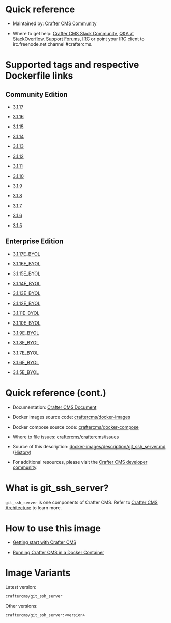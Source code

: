 # Quick reference

* Maintained by: [Crafter CMS Community](https://github.com/craftercms)

* Where to get help: [Crafter CMS Slack Community](https://craftercms.slack.com/join/shared_invite/enQtNDg0NzI3NzA0NjMwLWZmMGQzMDViMzA5NDE1YjMzM2M1N2JlOWJlZDA1MjA2MGJlZjgzNDVlMmI5ODQxNmNjMWQ3NzA5ZWNkN2UxOWE), [Q&A at StackOverflow](https://stackoverflow.com/questions/tagged/crafter-cms), [Support Forums](https://groups.google.com/forum/#!forum/craftercms), [IRC](https://webchat.freenode.net/#craftercms) or point your IRC client to irc.freenode.net channel #craftercms.

# Supported tags and respective Dockerfile links

## Community Edition

* [3.1.17](https://github.com/craftercms/docker-images/blob/v3.1.17/images/git_ssh_server/Dockerfile)

* [3.1.16](https://github.com/craftercms/docker-images/blob/v3.1.16/images/git_ssh_server/Dockerfile)

* [3.1.15](https://github.com/craftercms/docker-images/blob/v3.1.15/images/git_ssh_server/Dockerfile)

* [3.1.14](https://github.com/craftercms/docker-images/blob/v3.1.14/images/git_ssh_server/Dockerfile)

* [3.1.13](https://github.com/craftercms/docker-images/blob/v3.1.13/images/git_ssh_server/Dockerfile)

* [3.1.12](https://github.com/craftercms/docker-images/blob/v3.1.12/images/git_ssh_server/Dockerfile)

* [3.1.11](https://github.com/craftercms/docker-images/blob/v3.1.11/images/git_ssh_server/Dockerfile)

* [3.1.10](https://github.com/craftercms/docker-images/blob/v3.1.10/images/git_ssh_server/Dockerfile)

* [3.1.9](https://github.com/craftercms/docker-images/blob/v3.1.9/images/git_ssh_server/Dockerfile)

* [3.1.8](https://github.com/craftercms/docker-images/blob/v3.1.8/images/git_ssh_server/Dockerfile)

* [3.1.7](https://github.com/craftercms/docker-images/blob/v3.1.7/images/git_ssh_server/Dockerfile)

* [3.1.6](https://github.com/craftercms/docker-images/blob/v3.1.6/images/git_ssh_server/Dockerfile)

* [3.1.5](https://github.com/craftercms/docker-images/blob/v3.1.5/images/git_ssh_server/Dockerfile)

## Enterprise Edition

* [3.1.17E_BYOL](https://github.com/craftercms/docker-images/blob/v3.1.17/images/git_ssh_server/Dockerfile)

* [3.1.16E_BYOL](https://github.com/craftercms/docker-images/blob/v3.1.16/images/git_ssh_server/Dockerfile)

* [3.1.15E_BYOL](https://github.com/craftercms/docker-images/blob/v3.1.15/images/git_ssh_server/Dockerfile)

* [3.1.14E_BYOL](https://github.com/craftercms/docker-images/blob/v3.1.14/images/git_ssh_server/Dockerfile)

* [3.1.13E_BYOL](https://github.com/craftercms/docker-images/blob/v3.1.13/images/git_ssh_server/Dockerfile)

* [3.1.12E_BYOL](https://github.com/craftercms/docker-images/blob/v3.1.12/images/git_ssh_server/Dockerfile)

* [3.1.11E_BYOL](https://github.com/craftercms/docker-images/blob/v3.1.11/images/git_ssh_server/Dockerfile)

* [3.1.10E_BYOL](https://github.com/craftercms/docker-images/blob/v3.1.10/images/git_ssh_server/Dockerfile)

* [3.1.9E_BYOL](https://github.com/craftercms/docker-images/blob/v3.1.9/images/git_ssh_server/Dockerfile)

* [3.1.8E_BYOL](https://github.com/craftercms/docker-images/blob/v3.1.8/images/git_ssh_server/Dockerfile)

* [3.1.7E_BYOL](https://github.com/craftercms/docker-images/blob/v3.1.7/images/git_ssh_server/Dockerfile)

* [3.1.6E_BYOL](https://github.com/craftercms/docker-images/blob/v3.1.6/images/git_ssh_server/Dockerfile)

* [3.1.5E_BYOL](https://github.com/craftercms/docker-images/blob/v3.1.5/images/git_ssh_server/Dockerfile)

# Quick reference (cont.)

* Documentation: [Crafter CMS Document](https://docs.craftercms.org/en/index.html)

* Docker images source code: [craftercms/docker-images](https://github.com/craftercms/docker-images)

* Docker compose source code: [craftercms/docker-compose](https://github.com/craftercms/docker-compose)

* Where to file issues: [craftercms/craftercms/issues](https://github.com/craftercms/craftercms/issues)

* Source of this description: [docker-images/description/git_ssh_server.md](https://github.com/craftercms/docker-images/tree/master/description/git_ssh_server.md) ([History](https://github.com/craftercms/docker-images/commits/master/description/git_ssh_server.md))

* For additional resources, please visit the [Crafter CMS developer community](http://craftercms.org/).

# What is git_ssh_server?

`git_ssh_server` is one components of Crafter CMS. Refer to [Crafter CMS Architecture](https://docs.craftercms.org/en/3.1/developers/architecture.html) to learn more.


# How to use this image

* [Getting start with Crafter CMS](https://docs.craftercms.org/en/3.1/getting-started/index.html)

* [Running Crafter CMS in a Docker Container](https://docs.craftercms.org/en/3.1/getting-started/quick-start-guide.html#running-crafter-cms-in-a-docker-container)

# Image Variants

Latest version:

```
craftercms/git_ssh_server
```

Other versions:

```
craftercms/git_ssh_server:<version>
```